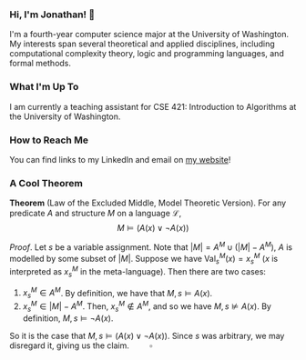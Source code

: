 ### Hi, I'm Jonathan! 🐼

I'm a fourth-year computer science major at the University of Washington. My interests span several theoretical and applied disciplines, including computational complexity theory, logic and programming languages, and formal methods.

### What I'm Up To

I am currently a teaching assistant for CSE 421: Introduction to Algorithms at the University of Washington.

### How to Reach Me

You can find links to my LinkedIn and email on [my website](https://jly02.github.io/social.html)!

### A Cool Theorem
**Theorem** (Law of the Excluded Middle, Model Theoretic Version). For any predicate $A$ and structure $M$ on a language $\mathcal{L}$,
$$M \vDash (A(x) \lor \neg A(x))$$

_Proof_. Let $s$ be a variable assignment. Note that $|M| = A^M \cup (|M| - A^M)$, $A$ is modelled by some subset of $|M|$. Suppose we have $\text{Val}_s^M(x) = x_s^M$ ($x$ is interpreted as $x_s^M$ in the meta-language). Then there are two cases:

1. $x_s^M \in A^M$. By definition, we have that $M,s \vDash A(x)$.
2. $x_s^M \in |M| - A^M$. Then, $x_s^M \notin A^M$, and so we have $M, s \nvDash A(x)$. By definition, $M,s \vDash \neg A(x)$.

So it is the case that $M, s \vDash (A(x) \lor \neg A(x))$. Since $s$ was arbitrary, we may disregard it, giving us the claim. $\qquad \square$

<!--
**jly02/jly02** is a ✨ _special_ ✨ repository because its `README.md` (this file) appears on your GitHub profile.

Here are some ideas to get you started:

- 🔭 I’m currently working on ...
- 🌱 I’m currently learning ...
- 👯 I’m looking to collaborate on ...
- 🤔 I’m looking for help with ...
- 💬 Ask me about ...
- 📫 How to reach me: ...
- 😄 Pronouns: ...
- ⚡ Fun fact: ...
-->

